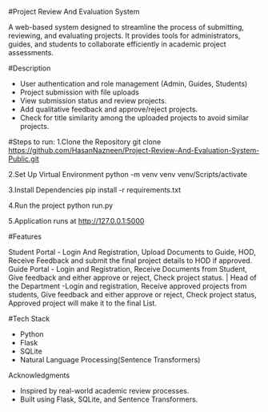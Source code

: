 #Project Review And Evaluation System

A web-based system designed to streamline the process of submitting, reviewing, and evaluating projects. It provides tools for administrators, guides, and students to collaborate efficiently in academic project assessments.

#Description

- User authentication and role management (Admin, Guides, Students)
- Project submission with file uploads
- View submission status and review projects.
- Add qualitative feedback and approve/reject projects.
- Check for title similarity among the uploaded projects to avoid similar projects.

#Steps to run:
1.Clone the Repository
git clone https://github.com/HasanNazneen/Project-Review-And-Evaluation-System-Public.git

2.Set Up Virtual Environment
python -m venv venv
venv/Scripts/activate

3.Install Dependencies
pip install -r requirements.txt

4.Run the project
python run.py

5.Application runs at
http://127.0.0.1:5000

#Features

Student Portal - Login And Registration, Upload Documents to Guide, HOD, Receive Feedback and submit the final project details to HOD if approved.
Guide Portal - Login and Registration, Receive Documents from Student, Give feedback and either approve or reject, Check project status. |
Head of the Department -Login and registration, Receive approved projects from students, Give feedback and either approve or reject, Check project status, Approved project will make it to the final List.


#Tech Stack
- Python
- Flask
- SQLite
- Natural Language Processing(Sentence Transformers)

Acknowledgments
- Inspired by real-world academic review processes.
- Built using Flask, SQLite, and Sentence Transformers. 

